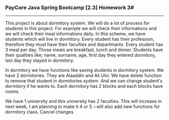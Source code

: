 ### PayCore Java Spring Bootcamp [2.3] Homework 3#
---


This project is about dormitory system. We will do a lot of process for students in this project. For
example we will check their informations and we will check their meal informations daily.
In this scheme, we have students which will live in dormitory. Every student has their profession,
therefore they must have their faculties and departmants. Every student has 3 meal per day. Those
meals are breakfast, lunch and dinner. Students have their qualities like; name, surname, age, first
day they entered dormitory, last day they stayed in dormitory. 

In dormitory we have functions like saving students in dormitory system. We have 2 dormitories. They
are Alaaddin and Ali Ulvi. We have delete function to remove that student in dormitories system. And
we can change student's dormitory if he wants to. Each dormitory has 2 blocks and each blocks have
rooms. 

We have 1 university and this university has 2 faculties. This will increase in next week, I am planning
to make it 4 or 5. ı will also add new functions for dormitory class. Cancel changes
